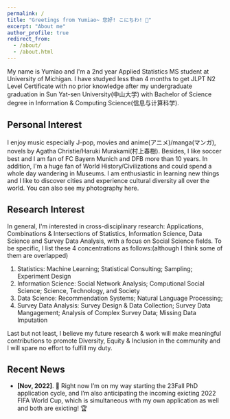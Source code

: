 ```yaml
---
permalink: /
title: "Greetings from Yumiao~ 您好! こにちわ! 👋"
excerpt: "About me"
author_profile: true
redirect_from: 
  - /about/
  - /about.html
---
```

My name is Yumiao and I'm a 2nd year Applied Statistics MS student at University of Michigan. I have studyed less than 4 months to get JLPT N2 Level Certificate with no prior knowledge after my undergraduate graduation in Sun Yat-sen University(中山大学) with Bachelor of Science degree in Information & Computing Science(信息与计算科学). 

## <i class="fa fa-tag" aria-hidden="true"></i> Personal Interest ##

I enjoy music especially J-pop, movies and anime(アニメ)/manga(マンガ), novels by Agatha Christie/Haruki Murakami(村上春樹). Besides, I like soccer best and I am fan of FC Bayern Munich and DFB more than 10 years. In addition, I'm a huge fan of World History/Civilizations and could spend a whole day wandering in Museums. I am enthusiastic in learning new things and I like to discover cities and experience cultural diversity all over the world. You can also see my photography here.

## <i class="fa fa-book" aria-hidden="true"></i> Research Interest ##

In general, I'm interested in cross-disciplinary research: Applications, Combinations & Intersections of Statistics, Information Science, Data Science and Survey Data Analysis, with a focus on Social Science fields. To be specific, I list these 4 concentrations as follows:(although I think some of them are overlapped)
1. Statistics: Machine Learning; Statistical Consulting; Sampling; Experiment Design
2. Information Science: Social Network Analysis; Computional Social Science; Science, Technology, and Society 
3. Data Science: Recommendation Systems; Natural Language Processing;
4. Survey Data Analysis: Survey Design & Data Collection; Survey Data Mangagement; Analysis of Complex Survey Data; Missing Data Imputation

Last but not least, I believe my future research & work will make meaningful contributions to promote Diversity, Equity & Inclusion in the community and I will spare no effort to fulfill my duty.

## <i class="fa fa-fw fa-rss "></i> Recent News ##

<ul style="width: auto; height: 300px; overflow: auto">

  <li> <b>[Nov, 2022]</b>. 📢 Right now I’m on my way starting the 23Fall PhD application cycle, and I’m also anticipating the incoming exicting 2022 FIFA World Cup, which is simultaneous with my own application as well and both are exicting! 🏆</li>
</ul>

<script type='text/javascript' id='clustrmaps' src='//cdn.clustrmaps.com/map_v2.js?cl=ffffff&w=280&t=m&d=1Zl140kYTvWEcNclLL-HAxtiEpzcvCsW_4uuVB1TFpk&co=2dad85&cmo=a753ff&cmn=cc3a45'></script>
